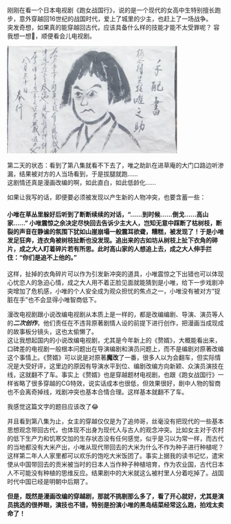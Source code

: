 刚刚在看一个日本电视剧《跑女战国行》，说的是一个现代的女高中生特别擅长跑步，意外穿越回16世纪的战国时代，爱上了城里的少主，也赶上了一场战争。  
突发奇想，如果真的能穿越回古代，应该具备什么样的技能才能不太受罪呢？
容我想一想🤔️，顺便看会儿电视剧。  

<!--
![image](<截屏2021-03-18 23.36.33.png>)  
-->  


<img src="截屏2021-03-18 23.36.33.png" height="249px" width="395px" />

第二天的状态：看到了第八集就看不下去了，唯之助趴在进草庵的大门口路边听渗漏，结果被对方的人当场看到，于是拔腿就跑……  
这剧情还真是漫画改编的啊，如此直白，如此低龄化……  

如果让我写的话，即便要必须被发现以产生新的人物冲突，也要含蓄一些：  
#### 小唯在草丛里躲好后听到了断断续续的对话，“……到时候……倒戈……高山家……” 小唯震惊之余决定尽快回去告诉少主大人，岂知无意中踩断了枯树枝，断裂的声音在静谧的氛围下犹如山崖崩塌一般震耳欲聋，糟糕，被发现了！于是小唯发足狂奔，连衣角被树枝扯断也没发现。追出来的古如坊从树枝上扯下衣角的碎片，成之大人盯着碎片若有所思。此时高山家的人想追上去，成之大人伸手拦住：“你们是追不上他的。”

这样，扯掉的衣角碎片可以作为引发新冲突的道具，小唯震惊之下出错也可以体现心忧恋人的急迫心情，成之大人用不着正脸见面就能猜到是小唯，给下一步戏剧冲突增加了危机感，小唯的个人安全成为观众担忧的焦点之一，小唯没有被对方“捉脏在手”也不会显得小唯智商低下。

漫改电视剧跟小说改编电视剧从本质上是一样的，都是改编编剧、导演、演员等人的***二次创作***，他们责任在不违背原著剧情人设的前提下进行创作，把漫画当成现成的故事板分镜头，这也太偷懒了。  
这让我想起国内的小说改编电视剧，尤其是今年新上的《赘婿》，大概能看出来，口碑差的电视剧一般根本问题出在导演编剧和演员问题上，而不是编剧对原著改编这个事情上。《赘婿》可以说是对原著**魔改**了一番，很多人以为会翻车，但实际情况是大受好评，这里边的原因有导演水平到位、编剧改编方向新颖、众演员演技在线，这就翻不了车。事实上《赘婿》也是穿越题材电视剧，也跟《跑女战国行》一样省略了很多穿越的CG特效，说实话成本也很低，但效果很好，剧中人物的智商也不会离奇掉线，戏剧冲突也基本合情合理。这样基本就翻不了车。

我感觉这篇文字的题目应该改了😂

并且看到第八集为止，女主的穿越仅仅是为了追帅哥，丝毫没有把现代的一些基本思想观念带回古代，也体现不出身为现代人与古人的观念冲突。比如女主对于农村的低下生产力和饥寒交加的生存状态没有任何感觉，似乎是习以为常一样，而古代的当地都没有大米产出，小唯从现代带回去的大米为什么不作为种子进行种植呢？这样第二年人人家里都可以欢乐的饱吃大米饭团了。事实上据我的读书记忆，遣宋使从中国带回去的贡米被当时的日本人当作种子种植培育，作为农业国，古代日本人不可能没有种植的思维反应。结果剧中的大米就这么被村里人分着吃掉了。战国时代中国已经是明朝中后期了。  

**但是，既然是漫画改编的穿越剧，那就不挑剔那么多了，看了开心就好，尤其是演员挑选的很养眼，演技也不错，特别是扮演小唯的黑岛结菜经常这么跑，拍戏太卖命了！**
